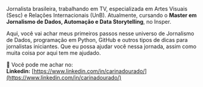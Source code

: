 Jornalista brasileira, trabalhando em TV, especializada em Artes Visuais (Sesc) e Relações Internacionais (UnB). Atualmente, cursando o **Master em Jornalismo de Dados, Automação e Data Storytelling**, no Insper.

Aqui, você vai achar meus primeiros passos nesse universo de Jornalismo de Dados, programação em Python, GitHub e outros tipos de dicas para jornalistas iniciantes.
Que eu possa ajudar você nessa jornada, assim como muita coisa por aqui tem me ajudado.

📌 Você pode me achar no:<br />
  <b>Linkedin:</b> [https://www.linkedin.com/in/carinadourado/](https://www.linkedin.com/in/carinadourado/)<br />
